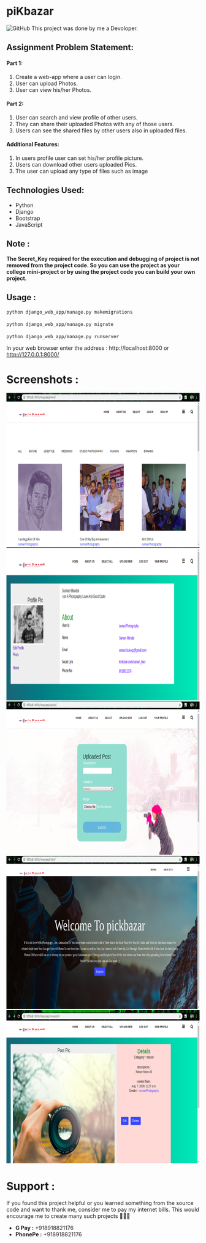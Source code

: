 # piKbazar
<img alt="GitHub" src="http://pibazar.pythonanywhere.com/">
This project was done by me a Devoloper.

<h2>Assignment Problem Statement:</h2>

<h4>Part 1:</h4>
<ol>
    <li>Create a web-app where a user can login.</li>
    <li>User can upload Photos.</li>
    <li>User can view his/her Photos.</li>
</ol>

<h4>Part 2:</h4>
<ol>
     <li>User can search and view profile of other users.</li>
     <li>They can share their uploaded Photos with any of those users.</li>
     <li>Users can see the shared files by other users also in uploaded files.</li>
</ol>

<h4>Additional Features:</h4>
<ol>
    <li>In users profile user can set his/her profile picture.</li>
    <li>Users can download other users uploaded Pics.</li>
    <li>The user can upload any type of files such as image </li>
</ol>
    
<h2>Technologies Used:</h2>
<ul>
    <li>Python</li>
    <li>Django</li>
    <li>Bootstrap</li>
    <li>JavaScript</li>
</ul>
    

  
<h2>Note :</h2>

<b>The Secret_Key required for the execution and debugging of project is not removed from the project code. So you can use the project as your college mini-project or by using the project code you can build your own project.</b>

<h2>Usage :</h2>

    python django_web_app/manage.py makemigrations

    python django_web_app/manage.py migrate

    python django_web_app/manage.py runserver
    
   In your web browser enter the address : http://localhost:8000 or http://127.0.0.1:8000/



# Screenshots : 
<img src="Screenshots/redmi1.png" height="400" width="800">
<img src="Screenshots/redmi2.png" height="400" width="800">
<img src="Screenshots/redmi3.png" height="400" width="800">
<img src="Screenshots/redmi4.png" height="400" width="800">
<img src="Screenshots/redmi5.png" height="400" width="800">

# Support :
If you found this project helpful or you learned something from the source code and want to thank me, consider me to pay my internet bills. This would encourage me to create many such projects 👨🏻‍💻
<ul>
    <li><b>G Pay :</b> +918918821176</li>
    <li><b>PhonePe :</b> +918918821176</li>
</ul>
